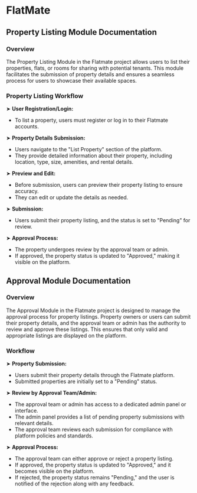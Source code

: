 # FlatMate

## Property Listing Module Documentation

### Overview
The Property Listing Module in the Flatmate project allows users to list their properties, flats, or rooms for sharing with potential tenants. This module facilitates the submission of property details and ensures a seamless process for users to showcase their available spaces.

### Property Listing Workflow

➤ **User Registration/Login:**

- To list a property, users must register or log in to their Flatmate accounts.

➤ **Property Details Submission:**

- Users navigate to the "List Property" section of the platform.
- They provide detailed information about their property, including location, type, size, amenities, and rental details.

➤ **Preview and Edit:**

- Before submission, users can preview their property listing to ensure accuracy.
- They can edit or update the details as needed.

➤ **Submission:**

- Users submit their property listing, and the status is set to "Pending" for review.

➤ **Approval Process:**

- The property undergoes review by the approval team or admin.
- If approved, the property status is updated to "Approved," making it visible on the platform.

  
## Approval Module Documentation

### Overview

The Approval Module in the Flatmate project is designed to manage the approval process for property listings. Property owners or users can submit their property details, and the approval team or admin has the authority to review and approve these listings. This ensures that only valid and appropriate listings are displayed on the platform.

 ### Workflow
 
➤ **Property Submission:**

- Users submit their property details through the Flatmate platform.
- Submitted properties are initially set to a "Pending" status.

➤ **Review by Approval Team/Admin:**

- The approval team or admin has access to a dedicated admin panel or interface.
- The admin panel provides a list of pending property submissions with relevant details.
- The approval team reviews each submission for compliance with platform policies and standards.

➤ **Approval Process:**

- The approval team can either approve or reject a property listing.
- If approved, the property status is updated to "Approved," and it becomes visible on the platform.
- If rejected, the property status remains "Pending," and the user is notified of the rejection along with any feedback.
